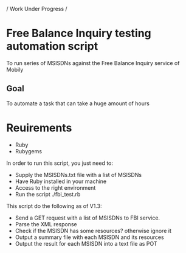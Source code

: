 / Work Under Progress /

# Free Balance Inquiry testing automation script
To run series of MSISDNs against the Free Balance Inquiry service of Mobily

## Goal
To automate a task that can take a huge amount of hours

# Reuirements
* Ruby
* Rubygems

In order to run this script, you just need to:
* Supply the MSISDNs.txt file with a list of MSISDNs
* Have Ruby installed in your machine
* Access to the right environment
* Run the script ./fbi_test.rb

This script do the following as of V1.3:
* Send a GET request with a list of MSISDNs to FBI service.
* Parse the XML response
* Check if the MSISDN has some resources? otherwise ignore it
* Output a summary file with each MSISDN and its resources
* Output the result for each MSISDN into a text file as POT
